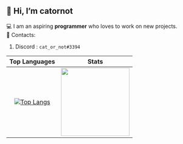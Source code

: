 ## 👋 Hi, I’m catornot
:computer: I am an aspiring **programmer**  who loves to work on new projects\.       
 :iphone: Contacts\: 
   1. Discord : `cat_or_not#3394`
<!--    2. *[LinkedIn](https://www.linkedin.com/in/alex-sadovnikov-61057b224)*
   3. *[email](catornot48@gmail.com)* -->

|**Top Languages**|**Stats**|
|    :----:       |    :----:| 
|[![Top Langs](https://github-readme-stats.vercel.app/api/top-langs/?username=catornot&layout=compact&theme=tokyonight&hide_border=true)](https://github.com/anuraghazra/github-readme-stats)| <img height="180em" src="https://github-readme-stats.vercel.app/api?username=catornot&show_icons=true&hide_border=true&&count_private=true&include_all_commits=true&theme=tokyonight" />
<!---
https://github.com/anuraghazra/github-readme-stats
https://www.webfx.com/tools/emoji-cheat-sheet/
- 👋 Hi, I’m @catornot
- 💞️ I’m looking to collaborate on almost any project
- 📫 You can reach on me on my discord server https://discord.gg/peqCYF3.
- Also I love cats 🐈‍⬛

catornot/catornot is a ✨ special ✨ repository because its `README.md` (this file) appears on your GitHub profile.
You can click the Preview link to take a look at your changes.
--->

